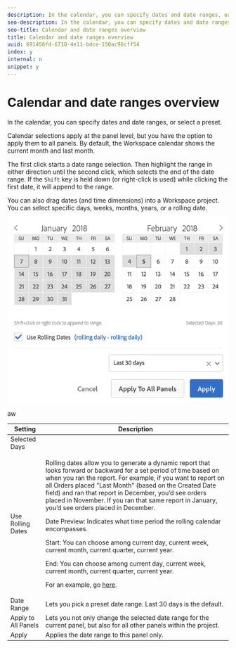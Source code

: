 ```yaml
---
description: In the calendar, you can specify dates and date ranges, or select a preset.
seo-description: In the calendar, you can specify dates and date ranges, or select a preset.
seo-title: Calendar and date ranges overview
title: Calendar and date ranges overview
uuid: 691456fd-6710-4e11-bdce-150ac96cff54
index: y
internal: n
snippet: y
---
```


# Calendar and date ranges overview

In the calendar, you can specify dates and date ranges, or select a preset.

Calendar selections apply at the panel level, but you have the option to apply them to all panels. By default, the Workspace calendar shows the current month and last month.

The first click starts a date range selection. Then highlight the range in either direction until the second click, which selects the end of the date range. If the `Shift` key is held down (or right-click is used) while clicking the first date, it will append to the range.

You can also drag dates (and time dimensions) into a Workspace project. You can select specific days, weeks, months, years, or a rolling date.

![](assets/aw_calendar.png)

aw 

<table id="table_714893B1A6094202ADC2FF596530E73D"> 
 <thead> 
  <tr> 
   <th colname="col1" class="entry"> Setting </th> 
   <th colname="col2" class="entry"> Description </th> 
  </tr>
 </thead>
 <tbody> 
  <tr> 
   <td colname="col1"> Selected Days </td> 
   <td colname="col2"> </td> 
  </tr> 
  <tr> 
   <td colname="col1"> Use Rolling Dates </td> 
   <td colname="col2"> <p>Rolling dates allow you to generate a dynamic report that looks forward or backward for a set period of time based on when you ran the report. For example, if you want to report on all Orders placed "Last Month" (based on the Created Date field) and ran that report in December, you’d see orders placed in November. If you ran that same report in January, you’d see orders placed in December. </p> <p>Date Preview: Indicates what time period the rolling calendar encompasses. </p> <p>Start: You can choose among current day, current week, current month, current quarter, current year. </p> <p>End: You can choose among current day, current week, current month, current quarter, current year. </p> <p>For an example, go <a href="../../../analysis-workspace/components/calendar-date-ranges/custom-date-ranges.md#concept_2FE8C98A6CF649FEAA8B3C7C059CC174" format="dita" scope="local"> here</a>. </p> </td> 
  </tr> 
  <tr> 
   <td colname="col1"> Date Range </td> 
   <td colname="col2"> Lets you pick a preset date range. Last 30 days is the default. </td> 
  </tr> 
  <tr> 
   <td colname="col1"> Apply to All Panels </td> 
   <td colname="col2"> Lets you not only change the selected date range for the current panel, but also for all other panels within the project. </td> 
  </tr> 
  <tr> 
   <td colname="col1"> Apply </td> 
   <td colname="col2"> Applies the date range to this panel only. </td> 
  </tr> 
 </tbody> 
</table>

